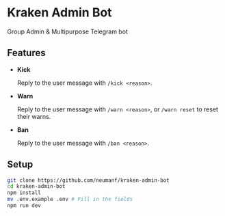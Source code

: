 # Kraken Admin Bot

Group Admin &amp; Multipurpose Telegram bot

## Features

-   **Kick**

    Reply to the user message with `/kick <reason>`.

-   **Warn**

    Reply to the user message with `/warn <reason>`, or `/warn reset` to reset their warns.

-   **Ban**

    Reply to the user message with `/ban <reason>`.

## Setup

```bash
git clone https://github.com/neumanf/kraken-admin-bot
cd kraken-admin-bot
npm install
mv .env.example .env # Fill in the fields
npm run dev
```
